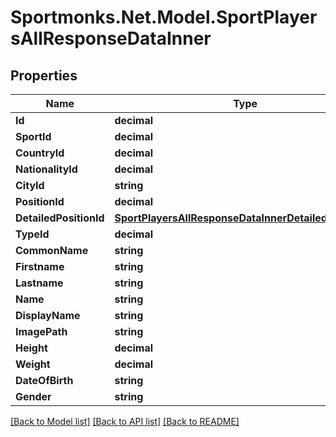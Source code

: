 # Sportmonks.Net.Model.SportPlayersAllResponseDataInner

## Properties

Name | Type | Description | Notes
------------ | ------------- | ------------- | -------------
**Id** | **decimal** |  | [optional] 
**SportId** | **decimal** |  | [optional] 
**CountryId** | **decimal** |  | [optional] 
**NationalityId** | **decimal** |  | [optional] 
**CityId** | **string** |  | [optional] 
**PositionId** | **decimal** |  | [optional] 
**DetailedPositionId** | [**SportPlayersAllResponseDataInnerDetailedPositionId**](SportPlayersAllResponseDataInnerDetailedPositionId.md) |  | [optional] 
**TypeId** | **decimal** |  | [optional] 
**CommonName** | **string** |  | [optional] 
**Firstname** | **string** |  | [optional] 
**Lastname** | **string** |  | [optional] 
**Name** | **string** |  | [optional] 
**DisplayName** | **string** |  | [optional] 
**ImagePath** | **string** |  | [optional] 
**Height** | **decimal** |  | [optional] 
**Weight** | **decimal** |  | [optional] 
**DateOfBirth** | **string** |  | [optional] 
**Gender** | **string** |  | [optional] 

[[Back to Model list]](../README.md#documentation-for-models) [[Back to API list]](../README.md#documentation-for-api-endpoints) [[Back to README]](../README.md)

